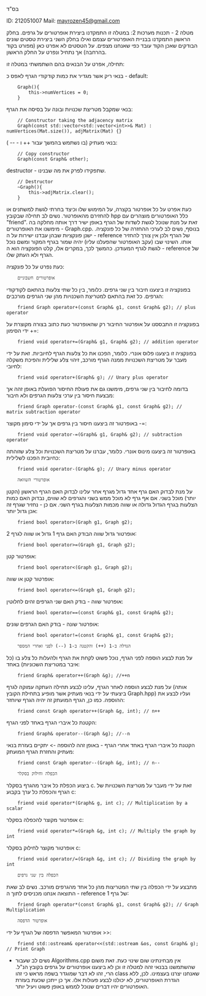 בס"ד

ID: 212051007
Mail: mayrozen45@gmail.com

מטלה 2 - תכנות מערכות 2:
במטלה זו התמקדנו ביצירת אופרטורים על גרפים. בחלק הראשון התמקדנו בבניית האופרטורים עצמם ואילו בחלק השני ביצירת טסטים שונים הבודקים שאכן הקוד עובד כפי שאנחנו מצפים. על הטסטים לא אפרט כאן (מפורט בקוד בהרחבה) אך נתחיל ונפרט על החלק הראשון.

תחילה, אפרט על הבנאים בהם השתמשתי במטלה זו:

בנאי ריק אשר מגדיר את כמות קודקודי הגרף לאפס כ - default:

        Graph(){
            this->numVertices = 0;
        }

בנאי שמקבל מטריצת שכנויות ובונה על בסיסה את הגרף:

        // Constructor taking the adjacency matrix
        Graph(const std::vector<std::vector<int>>& Mat) : numVertices(Mat.size()), adjMatrix(Mat) {}

בנאי מעתיק (בו נשתמש בהמשך עבור ++ ו - -- ):

        // Copy constructor
        Graph(const Graph& other);

destructor - שתפקידו לפרק את מה שבנינו.

        // Destructor
        ~Graph(){
            this->adjMatrix.clear();
        }

כעת אפרט על כל אופרטור בקצרה, על המימוש שלו וכיצד בחרתי לגשת למשתנים או להחזירם מהאופרטור.
נשים לב תחילה שבקובץ hpp כלל האופרטורים מוצהרים עם "friend". זאת על מנת שנוכל לגשת לשדות של הגרף באופן ישיר דרך אותה מחלקה בה מימשנו את האופרטורים - Graph.cpp.
בנוסף, נשים לב לערכי ההחזרה של כל פונקציה. ישנן פונקציות שבהן עבדנו ישירות על ה - reference של הגרף ולכן אין צורך להחזיר אותו. השינוי שבו (עקב האופרטור שהפעלנו עליו) יהיה שמור בגרף המקור ומשם נוכל לגשת לגרף המעודכן.
כהמשך לכך, במקרים אלו, קלט הפונקציה הוא ה - reference של הגרף ולא העתק שלו.

כעת נפרט על כל פונקציה:

        אופרטורים חשבוניים
בפונקציה זו ביצענו חיבור בין שני גרפים. כלומר, בין כל שתי צלעות בהתאם לקודקודי הגרפים. כל זאת בהתאם למטריצת השכנויות מהן שני הגרפים מורכבים:

        friend Graph operator+(const Graph& g1, const Graph& g2); // plus operator

בפונקציה זו התבססנו על אופרטור החיבור רק שהאופרטור כעת כתוב בצורה מקוצרת על ידי הסימון +=:

        friend void operator+=(Graph& g1, Graph& g2); // addition operator

בפונקציה זו ביצענו פלוס אונרי. כלומר, הפכנו את כל צלעות הגרף לחיוביות. זאת על ידי מעבר על מטריצת השכנויות ממנה הגרף מורכב, זיהוי צלע שלילית והפיכת משקלה לחיובי:

        friend void operator+(Graph& g); // Unary plus operator
בדומה לחיבור בין שני גרפים, מימשנו גם את פעולת החיסור הפועלת באופן זהה אך מבצעת חיסור בין ערכי צלעות הגרפים ולא חיבור:

        friend Graph operator-(const Graph& g1, const Graph& g2); // matrix subtraction operator

באופרטור זה ביצענו חיסור בין גרפים אך על ידי סימון מקוצר -=:

        friend void operator-=(Graph& g1, Graph& g2); // subtraction operator

באופרטור זה ביצענו מינוס אונרי. כלומר, עברנו על מטריצת השכנויות וכל צלע שזוהתה כחיובית הפכנו לשלילית:

        friend void operator-(Graph& g); // Unary minus operator

        אופרטורי השוואה

על מנת לבדוק האם גרף אחד גדול מגרף אחר עלינו לבדוק האם הגרף הראשון (הקטן יותר) מוכל בשני. אם אף גרף לא מוכל ממש בשני והגרפים לא שווים, נבדוק האם כמות הצלעות בגרף הגדול גדולה או שווה מכמות הצלעות בגרף השני. אם כן - נחזיר שגרף זה אכן גדול יותר:

        friend bool operator>(Graph g1, Graph g2);

אופרטור גדול שווה הבודק האם גרף 1 גדול או שווה לגרף 2:

        friend bool operator>=(Graph g1, Graph g2);

אופרטור קטן:

        friend bool operator<(Graph g1, Graph g2);
אופרטור קטן או שווה:

        friend bool operator<=(Graph g1, Graph g2);

אופרטור שווה - בודק האם שני הגרפים זהים לחלוטין:

        friend bool operator==(const Graph& g1, const Graph& g2);

אופרטור שונה - בודק האם הגרפים שונים:

        friend bool operator!=(const Graph& g1, const Graph& g2);

        הגדלה ב-1 (++) והקטנה ב-1 (--) לפני ואחרי המספר

על מנת לבצע הוספה לפני הגרף, נוכל פשוט לקחת את הגרף ולהעלות כל צלע בו (כל איבר במטריצת השכוניות) באחד:

        friend Graph& operator++(Graph &g); //++n

על מנת לבצע הוספה לאחר הגרף, עלינו לבצע תחילה העתקה עמוקה לגרף (אותה ביצעתי על ידי בנאי מעתיק אשר מופיע בתחילת הקובץ Graph.hpp) ועליו לבצע את ההוספה. כמו כן, הגרף המועתק זה יהיה הגרף שיוחזר:

        friend const Graph operator++(Graph &g, int); // n++

הקטנת כל איברי הגרף באחד לפני הגרף:

        friend Graph& operator--(Graph &g); //--n

הקטנת כל איברי הגרף באחד אחרי הגרף - באופן זהה להוספה -> יתקיים בעזרת בנאי מעתיק והחזרת הגרף המועתק:

        friend const Graph operator--(Graph &g, int); // n--

        הכפלה וחילוק בסקלר

ביצוע הכפלת כל איבר מהגרף בסקלר c. זאת על ידי מעבר על מטריצת השכנויות של הגרף והכפלת כל ערך בקבוע c:

        friend void operator*(Graph& g, int c); // Multiplication by a scalar

אופרטור מקוצר להכפלה בסקלר c:

        friend void operator*=(Graph &g, int c); // Multiply the graph by int

אופרטור מקוצר לחילוק בסקלר c:

        friend void operator/=(Graph &g, int c); // Dividing the graph by int

        הכפלה בין שני גרפים

מתבצע על ידי הכפלה בין שתי המטריצות מהן כל אחד מהגרפים מורכב. נשים לב שאת התוצאה אנחנו מכניסים לתוך ה - reference של גרף 1:

        friend Graph operator*(const Graph& g1, const Graph& g2); // Graph Multiplication

        אופרטור הדפסה
אופרטור המאפשר הדפסה של הגרף על ידי >>:

        friend std::ostream& operator<<(std::ostream &os, const Graph& g); // Print Graph

* נשים לב שעבור Algorithms.cpp אין מבחינתינו שום שינוי כעת. זאת משום שהשתמשנו בבנאי זהה למטלה זו וכן לא ביצענו אופרטורים על גרפים בקובץ הנ"ל. הרי, זהו לא דבר שמוגדר בשפה מראש כי זהו class שאנחנו יצרנו בעצמינו. לכן, ללא הגדרת האופרטורים, לא יכולנו לבצע פעולות אלו. אך כן ייתכן שכעת בעזרת האופרטורים יהיו דברים שנוכל לממש באופן פשוט ויעיל יותר.
